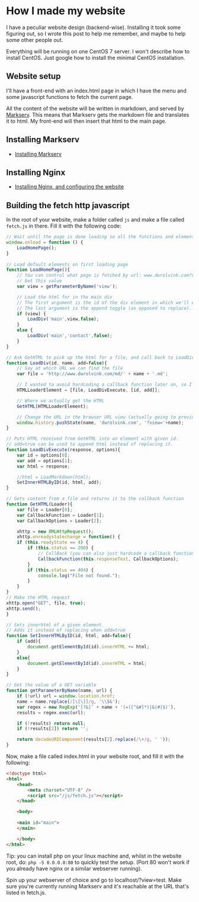 # How I made my website
I have a peculiar website design (backend-wise). Installing it took some figuring out, so I wrote this post to help me remember, and maybe to help some other people out.

Everything will be running on one CentOS 7 server. I won't describe how to install CentOS. Just google how to install the minimal CentOS installation.

## Website setup
I'll have a front-end with an index.html page in which I have the menu and some javascript functions to fetch the current page.

All the content of the website will be written in markdown, and served by [Markserv](https://github.com/markserv/markserv). This means that Markserv gets the markdown file and translates it to html. My front-end will then insert that html to the main page.

## Installing Markserv
- [Installing Markserv](https://github.com/dwrolvink/Linux/blob/master/CentOS/Website/install_markserv.md)

## Installing Nginx
- [Installing Nginx, and configuring the website](https://github.com/dwrolvink/Linux/blob/master/CentOS/Website/install_nginx.md)

## Building the fetch http javascript
In the root of your website, make a folder called `js` and make a file called `fetch.js` in there. 
Fill it with the following code:
```javascript
// Wait until the page is done loading so all the functions and elements are known.
window.onload = function () {
    LoadHomePage();
}	
		
// Load default elements on first loading page
function LoadHomePage(){
    // You can control what page is fetched by url: www.dwrolvink.com?view=filename
    // Get this value
    var view = getParameterByName('view');

    // Load the html for in the main div
    // The first argument is the id of the div element in which we'll eventually put the fetched html
    // The last argument is the append toggle (as opposed to replace).
    if (view) {
        LoadDiv('main',view,false);
    }
    else {
        LoadDiv('main','contact',false);
    }
}

// Ask GetHTML to pick up the html for a file, and call back to LoadDivExecute when ready
function LoadDiv(id, name, add=false){
    // Say at which URL we can find the file
    var file = 'http://www.dwrolvink.com/md/' + name + '.md';

    // I wanted to avoid hardcoding a callback function later on, so I made a (very!) rudimentary stack
    HTMLLoaderElement = [file, LoadDivExecute, [id, add]];

    // Where we actually get the HTML
    GetHTML(HTMLLoaderElement);

    // Change the URL in the browser URL view (actually going to previous page doesn't work yet)
    window.history.pushState(name, 'dwrolvink.com', '?view='+name);
}

// Puts HTML received from GetHTML into an element with given id.
// add=true can be used to append html instead of replacing it.
function LoadDivExecute(response, options){
    var id = options[0];
    var add = options[1];
    var html = response;

    //html = LoadMarkdown(html);
    SetInnerHTMLByID(id, html, add);
}

// Gets content from a file and returns it to the callback function
function GetHTML(Loader){
    var file = Loader[0];
    var CallbackFunction = Loader[1];
    var CallbackOptions = Loader[2];

    xhttp = new XMLHttpRequest();
    xhttp.onreadystatechange = function() {
    if (this.readyState == 4) {
        if (this.status == 200) {
            // CallBack (you can also just hardcode a callback function here)
            CallbackFunction(this.responseText, CallbackOptions);
        }
        if (this.status == 404) {
            console.log("File not found.");
        }
    }
} 
// Make the HTML request
xhttp.open("GET", file, true);
xhttp.send();
}

// Sets innerhtml of a given element. 
// Adds it instead of replacing when add=true
function SetInnerHTMLByID(id, html, add=false){
    if (add){
        document.getElementById(id).innerHTML += html;
    }
    else{
        document.getElementById(id).innerHTML = html;
    }
}

// Get the value of a GET variable
function getParameterByName(name, url) {
	if (!url) url = window.location.href;
	name = name.replace(/[\[\]]/g, '\\$&');
	var regex = new RegExp('[?&]' + name + '(=([^&#]*)|&|#|$)'),
	results = regex.exec(url);

	if (!results) return null;
	if (!results[2]) return '';

	return decodeURIComponent(results[2].replace(/\+/g, ' '));
}
```

Now, make a file called index.html in your website root, and fill it with the following:
```html
<!doctype html>
<html>
    <head>
        <meta charset="UTF-8" />
        <script src="/js/fetch.js"></script>
    </head>

    <body>
 
    <main id="main">
    </main>

    </body>
</html>
```
Tip: you can install php on your linux machine and, whilst in the website root, do: `php -S 0.0.0.0:80` to quickly test the setup. (Port 80 won't work if you already have nginx or a similar webserver running).

Spin up your webserver of choice and go to localhost/?view=test. Make sure you're currently running Markserv and it's reachable at the URL that's listed in fetch.js.

